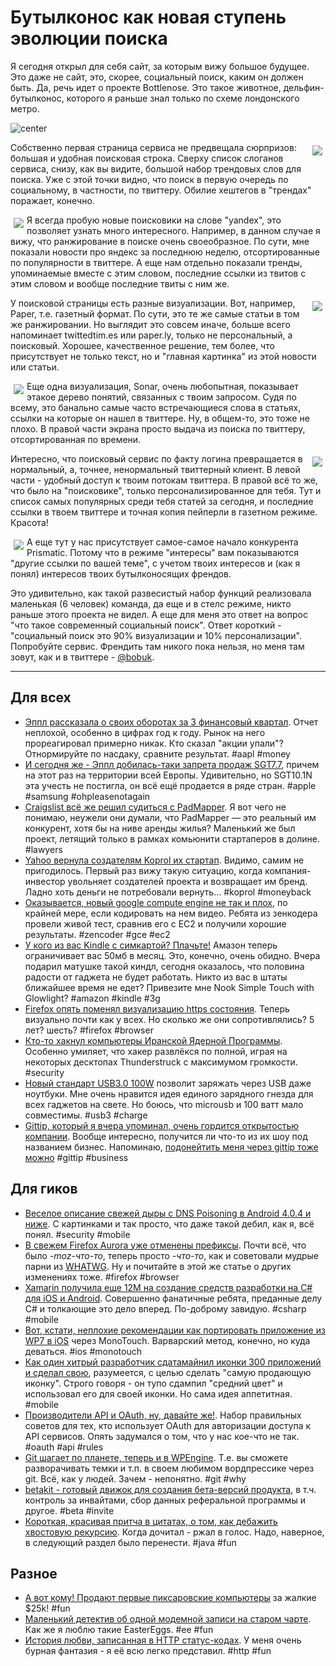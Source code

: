 # Бутылконос как новая ступень эволюции поиска

Я сегодня открыл для себя сайт, за которым вижу большое будущее. Это даже не сайт, это, скорее, социальный поиск, каким он должен быть. Да, речь идет о проекте Bottlenose. Это такое животное, дельфин-бутылконос, которого я раньше знал только по схеме лондонского метро.

![center](http://4.bp.blogspot.com/_3RaT_8-tQ5c/SGQOkXRsvoI/AAAAAAAAFLg/ZUPLSr8mp_w/s400/whale_bottlenose.gif)


<div style="float: right; margin: 5px;"><a href="http://img-fotki.yandex.ru/get/6601/9320383.7/0_7ad92_e8d156b6_orig"><img src="http://img-fotki.yandex.ru/get/6601/9320383.7/0_7ad92_e8d156b6_XS" border=0/></a></div>

Собственно первая страница сервиса не предвещала сюрпризов: большая и удобная поисковая строка. Сверху список слоганов сервиса, снизу, как вы видите, большой набор трендовых слов для поиска. Уже с этой точки видно, что поиск в первую очередь по социальному, в частности, по твиттеру. Обилие хештегов в "трендах" поражает, конечно.

<div style="float: left;margin: 5px;"><a href="http://img-fotki.yandex.ru/get/6500/9320383.7/0_7ad93_7ab99870_orig"><img src="http://img-fotki.yandex.ru/get/6500/9320383.7/0_7ad93_7ab99870_XS" border=0/></a></div>

Я всегда пробую новые поисковики на слове "yandex", это позволяет узнать много интересного. Например, в данном случае я вижу, что ранжирование в поиске очень своеобразное. По сути, мне показали новости про яндекс за последнюю неделю, отсортированные по популярности в твиттере. А еще нам отдельно показали тренды, упоминаемые вместе с этим словом, последние ссылки из твитов с этим словом и вообще последние твиты с ним же.

<div style="float: right;margin: 5px;"><a href="http://img-fotki.yandex.ru/get/6602/9320383.7/0_7ad94_2e9d19_orig"><img src="http://img-fotki.yandex.ru/get/6602/9320383.7/0_7ad94_2e9d19_XS" border=0/></a></div>

У поисковой страницы есть разные визуализации. Вот, например, Paper, т.е. газетный формат. По сути, это те же самые статьи в том же ранжировании. Но выглядит это совсем иначе, больше всего напоминает twittedtim.es или paper.ly, только не персональный, а поисковый. Хорошее, качественное решение, тем более, что присутствует не только текст, но и "главная картинка" из этой новости или статьи.

<div style="float: left;margin: 5px;"><a href="http://img-fotki.yandex.ru/get/6402/9320383.7/0_7ad95_5ad24aea_orig"><img src="http://img-fotki.yandex.ru/get/6402/9320383.7/0_7ad95_5ad24aea_XS" border=0/></a></div>

Еще одна визуализация, Sonar, очень любопытная, показывает этакое дерево понятий, связанных с твоим запросом. Судя по всему, это банально самые часто встречающиеся слова в статьях, ссылки на которые он нашел в твиттере. Ну, в общем-то, это тоже не плохо. В правой части экрана просто выдача из поиска по твиттеру, отсортированная по времени.

<div style="float: right;margin: 5px;"><a href="http://img-fotki.yandex.ru/get/6402/9320383.7/0_7ad96_43d359a4_orig"><img src="http://img-fotki.yandex.ru/get/6402/9320383.7/0_7ad96_43d359a4_XS" border=0/></a></div>

Интересно, что поисковый сервис по факту логина превращается в нормальный, а, точнее, ненормальный твиттерный клиент. В левой части - удобный доступ к твоим потокам твиттера. В правой всё то же, что было на "поисковике", только персонализированное для тебя. Тут и список самых популярных среди тебя статей за сегодня, и последние ссылки в твоем твиттере и точная копия пейперли в газетном режиме. Красота!

<div style="float: left;margin: 5px;"><a href="http://img-fotki.yandex.ru/get/6404/9320383.7/0_7ad97_1d6525cb_orig"><img src="http://img-fotki.yandex.ru/get/6404/9320383.7/0_7ad97_1d6525cb_XS" border=0/></a></div>

А еще тут у нас присутствует самое-самое начало конкурента Prismatic. Потому что в режиме "интересы" вам показываются "другие ссылки по вашей теме", с учетом твоих интересов и (как я понял) интересов твоих бутылконосящих френдов.

Это удивительно, как такой развесистый набор функций реализовала маленькая (6 человек) команда, да еще и в стелс режиме, никто раньше этого проекта не видел. А еще для меня это ответ на вопрос "что такое современный социальный поиск". Ответ короткий - "социальный поиск это 90% визуализации и 10% персонализации". Попробуйте сервис. Френдить там никого пока нельзя, но меня там зовут, как и в твиттере - [@bobuk](http://bottlenose.com/twitter/bobuk).

-----

## Для всех
* [Эппл рассказала о своих оборотах за 3 финансовый квартал](http://www.marketwatch.com/story/apple-reports-third-quarter-results-2012-07-24). Отчет неплохой, особенно в цифрах год к году. Рынок на него прореагировал примерно никак. Кто сказал "акции упали"? Отнормируйте по насдаку, сравните результат. #aapl #money
* [И сегодня же - Эппл добилась-таки запрета продаж SGT7.7](http://arstechnica.com/apple/2012/07/apple-wins-eu-wide-ban-on-galaxy-tab-7-7-tab-10-1n-not-covered/), причем на этот раз на территории всей Европы. Удивительно, но SGT10.1N эта учесть не постигла, он всё ещё продается в ряде стран. #apple #samsung #ohpleasenotagain
* [Craigslist всё же решил судиться с PadMapper](http://gigaom.com/2012/07/24/craigslist-sues-competitor-padmapper-over-listings/). Я вот чего не понимаю, неужели они думали, что PadMapper — это реальный им конкурент, хотя бы на ниве аренды жилья? Маленький же был проект, летящий только в рамках комьюнити стартаперов в долине. #lawyers
* [Yahoo вернула создателям Koprol их стартап](http://e27.sg/2012/07/24/yahoo-resurrects-indonesias-foursquare-koprol-sign-of-a-more-mayer-ish-approach-to-talent-appreciation/). Видимо, самим не пригодилось. Первый раз вижу такую ситуацию, когда компания-инвестор увольняет создателей проекта и возвращает им бренд. Ладно хоть деньги не потребовали вернуть… #koprol #moneyback
* [Оказывается, новый google compute engine не так и плох](http://blog.zencoder.com/2012/07/23/first-look-at-google-compute-engine-for-video-transcoding/), по крайней мере, если кодировать на нем видео. Ребята из зенкодера провели живой тест, сравнив его с EC2 и получили хорошие результаты. #zencoder #gce #ec2
* [У кого из вас Kindle с симкартой? Плачьте!](http://www.the-digital-reader.com/2012/07/24/amazon-cracks-down-on-kindle-web-browsing#.UA74YsgVzlJ) Амазон теперь ограничивает вас 50мб в месяц. Это, конечно, очень обидно. Вчера подарил матушке такой киндл, сегодня  оказалось, что половина радости от гаджета не будет работать. Никто из вас в штаты ближайшее время не едет? Привезите мне Nook Simple Touch with Glowlight? #amazon #kindle #3g
* [Firefox опять поменял визуализацию https состояния](https://freedom-to-tinker.com/blog/sjs/firefox-changes-its-https-user-interface-again/). Теперь визуально почти как у всех. Но сколько же они сопротивлялись? 5 лет? шесть? #firefox #browser
* [Кто-то хакнул компьютеры Иранской Ядерной Программы](http://www.f-secure.com/weblog/archives/00002403.html). Особенно умиляет, что хакер развлёкся по полной, играя на некоторых десктопах Thunderstruck с максимумом громкости. #security
* [Новый стандарт USB3.0 100W](http://www.techweekeurope.co.uk/news/usb-3-0-power-delivery-charging-86983) позволит заряжать через USB даже ноутбуки. Мне очень нравится идея единого зарядного гнезда для всех гаджетов на свете. Но боюсь, что microusb и 100 ватт мало совместимы. #usb3 #charge
* [Gittip, который я вчера упоминал, очень гордится открытостью компании](http://blog.gittip.com/post/26350459746/the-first-open-company). Вообще интересно, получится ли что-то из их шоу под названием бизнес. Напоминаю, [подонейтить меня через gittip тоже можно](http://gittip.com/bobuk) #gittip #business

## Для гиков
* [Веселое описание свежей дыры с DNS Poisoning в Android 4.0.4 и ниже](http://blog.watchfire.com/wfblog/2012/07/android-dns-poisoning-randomness-gone-bad-cve-2012-2808.html). С картинками и так просто, что даже такой дебил, как я, всё понял. #security #mobile
* [В свежем Firefox Aurora уже отменены префиксы](http://hacks.mozilla.org/2012/07/aurora-16-is-out/). Почти всё, что было *-moz-что-то*, теперь просто *-что-то*, как и советовали мудрые парни из [WHATWG](http://addmeto.cc/post/2012-07-24/). Ну и почитайте в этой же статье о других изменениях тоже. #firefox #browser
* [Xamarin получила еще 12М на создание средств разработки на C# для iOS и Android](http://blog.xamarin.com/2012/07/24/xamarin-raises-12m-to-help-you-make-better-apps-faster/). Совершенно фанатичные ребята, преданные делу C# и толкающие это дело вперед. По-доброму завидую. #csharp #mobile
* [Вот, кстати, неплохие рекомендации как портировать приложение из WP7 в iOS](http://damianblog.com/2012/07/24/porting-a-windows-phone-app-to-ios/) через MonoTouch. Варварский метод, конечно, но куда деваться. #ios #monotouch
* [Как один хитрый разработчик сдатамайнил иконки 300 приложений и сделал свою](http://friggeri.net/blog/data-mining-color-analysis-tehula-icon/), разумеется, с целью сделать "самую продающую иконку". Строго говоря - он тупо сдампил "средний цвет" и использовал его для своей иконки. Но сама идея аппетитная. #mobile
* [Производители API и OAuth, ну, давайте же!](http://gist.io/3170829). Набор правильных советов для тех, кто использует OAuth для авторизации доступа к API сервисов. Опять задумался о том, что у нас кое-что не так. #oauth #api #rules
* [Git шагает по планете, теперь и в WPEngine](http://pandodaily.com/2012/07/24/wp-engine-gunning-for-the-wordpress-market-by-targeting-developers/). Т.е. вы сможете разворачивать темки и т.п. в своем любимом вордпрессике через git. Всё, как у людей. Зачем - непонятно. #git #why
* [betakit - готовый движок для создания бета-версий продукта](https://github.com/scosman/betakit), в т.ч. контроль за инвайтами, сбор данных реферальной программы и другое. #beta #invite
* [Короткая, красивая притча в цитатах, о том, как дебажить хвостовую рекурсию](http://funcall.blogspot.de/2011/03/tail-recursion-and-debugging.html). Когда дочитал - ржал в голос. Надо, наверное, в следующий раздел было перенести. #java #fun

## Разное
* [А вот кому! Продают первые пиксаровские компьютеры](http://www.tuaw.com/2012/07/24/pixar-image-computer-yours-on-ebay-for-a-cool-25k/) за жалкие $25k! #fun
* [Маленький детектив об одной модемной записи на старом чарте](http://www.noisemademedoit.com/300bps-n-8-1/). Как же я люблю такие EasterEggs. #ee #fun
* [История любви, записанная в HTTP статус-кодах](http://www.mcsweeneys.net/articles/a-love-story-in-status-codes). У меня очень бурная фантазия - я её всю легко представил. #http #fun
